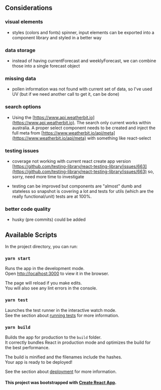 ## Considerations

### visual elements

- styles (colors and fonts) spinner, input elements can be exported into a component library and styled in a better way

### data storage

- instead of having currentForecast and weeklyForecast, we can combine those into a single forecast object

### missing data

- pollen information was not found with current set of data, so I've used UV (but if we need another call to get it, can be done)

### search options

- Using the [https://www.api.weatherbit.io](https://www.api.weatherbit.io). The search only current works within australia. A proper select component needs to be created and inject the full meta from [https://www.weatherbit.io/api/meta](https://www.weatherbit.io/api/meta) with something like react-select

### testing issues

- coverage not working with current react create app version [https://github.com/testing-library/react-testing-library/issues/663](https://github.com/testing-library/react-testing-library/issues/663) so, sorry, need more time to investigate

- testing can be improved but components are "almost" dumb and stateless so snapshot is covering a lot and tests for utils (which are the really functional/unit) tests are at 100%.

### better code quality

- husky (pre commits) could be added

## Available Scripts

In the project directory, you can run:

### `yarn start`

Runs the app in the development mode.<br />
Open [http://localhost:3000](http://localhost:3000) to view it in the browser.

The page will reload if you make edits.<br />
You will also see any lint errors in the console.

### `yarn test`

Launches the test runner in the interactive watch mode.<br />
See the section about [running tests](https://facebook.github.io/create-react-app/docs/running-tests) for more information.

### `yarn build`

Builds the app for production to the `build` folder.<br />
It correctly bundles React in production mode and optimizes the build for the best performance.

The build is minified and the filenames include the hashes.<br />
Your app is ready to be deployed!

See the section about [deployment](https://facebook.github.io/create-react-app/docs/deployment) for more information.

#### This project was bootstrapped with [Create React App](https://github.com/facebook/create-react-app).
